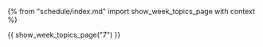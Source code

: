 {% from "schedule/index.md" import show_week_topics_page with context %}

{{ show_week_topics_page("7") }}

